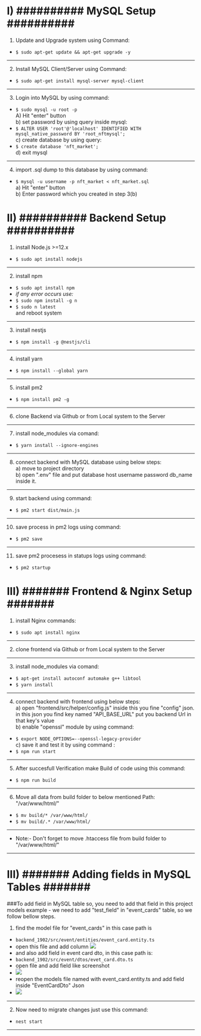 I) ########## MySQL Setup ##########
============================================

1) Update and Upgrade system using Command:

- `$ sudo apt-get update && apt-get upgrade -y`

-------------------------------
2) Install MySQL Client/Server using Command:
- `$ sudo apt-get install mysql-server mysql-client`
-------------------------------
3) Login into MySQL by using command:
- `$ sudo mysql -u root -p` \
A) Hit "enter" button\
b) set password by using query inside mysql:
- `$ ALTER USER 'root'@'localhost' IDENTIFIED WITH mysql_native_password BY 'root_nftmysql';`\
c) create database by using query:
- `$ create database 'nft_market';`\
d) exit mysql
-------------------------------
4) import .sql dump to this database by using command:
- `$ mysql -u username -p nft_market < nft_market.sql`\
a) Hit "enter" button\
b) Enter password which you created in step 3(b)

II) ########## Backend Setup ##########
============================================
1) install Node.js >=12.x
- `$ sudo apt install nodejs`
-------------------------------
2) install npm
- `$ sudo apt install npm`
- _if any error occurs use:_
- `$ sudo npm install -g n`
- `$ sudo n latest`\
and reboot system
-------------------------------
3) install nestjs
- `$ npm install -g @nestjs/cli`
-------------------------------
4) install yarn
- `$ npm install --global yarn`
-------------------------------
5) install pm2
- `$ npm install pm2 -g`
-------------------------------
6) clone Backend via Github or from Local system to the Server
-------------------------------
7) install node_modules via comand:
- `$ yarn install --ignore-engines`
-------------------------------
8) connect backend with MySQL database using below steps:\
a) move to project directory\
b) open ".env" file and put database host username password db_name inside it.
-------------------------------
9) start backend using command:
- `$ pm2 start dist/main.js`
-------------------------------
10) save process in pm2 logs using command:
- `$ pm2 save`
-------------------------------
11) save pm2 procesess in statups logs using command:
- `$ pm2 startup`

III) ####### Frontend & Nginx Setup #######
============================================

1) install Nginx commands:
- `$ sudo apt install nginx`
------------------------------
2) clone frontend via Github or from Local system to the Server
-------------------------------
3) install node_modules via comand:
- `$ apt-get install autoconf automake g++ libtool`
- `$ yarn install`
-------------------------------
4) connect backend with frontend using below steps:\
a) open "frontend/src/helper/config.js" inside this you fine "config" json. in this json you find key named "API_BASE_URL" put you backend Url in that key's value\
b) enable "openssl" module by using command:
- `$ export NODE_OPTIONS=--openssl-legacy-provider`\
c) save it and test it by using command :
- `$ npm run start`
-------------------------------
5) After succesfull Verification make Build of code using this command:
- `$ npm run build`
-------------------------------
6) Move all data from build folder to below mentioned Path:\
"/var/www/html/"
- `$ mv build/* /var/www/html/`
- `$ mv build/.* /var/www/html/`
-------------------------------

- Note:- Don't forget to move .htaccess file from build folder to "/var/www/html/"
-------------------------------

III) ####### Adding fields in MySQL Tables #######
============================================
 
###To add field in MySQL table so, you need to add that field in this project models 
example - we need to add "test_field" in "event_cards" table, so we follow bellow steps.
1) find the model file for "event_cards" in this case path is 
- `backend_1902/src/event/entities/event_card.entity.ts`
- open this file and add column
![](https://github.com/nhanth1012/BKS_Market/blob/main/screenshorts/models.png?raw=true)
- and also add field in event card dto, in this case path is:
- `backend_1902/src/event/dtos/evet_card.dto.ts`
- open file and add field like screenshot
- ![](https://github.com/nhanth1012/BKS_Market/blob/main/screenshorts/dtos.png?raw=true)
- reopen the models file named with event_card.entity.ts and add field inside "EventCardDto" Json
- ![](https://github.com/nhanth1012/BKS_Market/blob/main/screenshorts/EventCardDto.png?raw=true)
-------------------------------
2) Now need to migrate changes just use this command:
- `nest start`
-------------------------------

